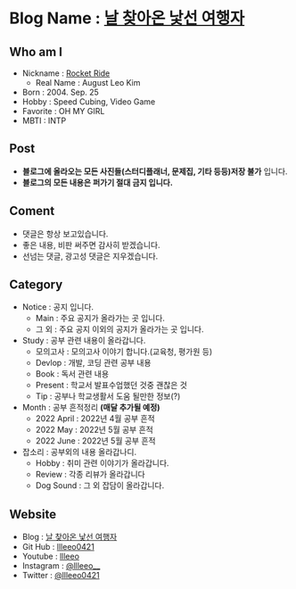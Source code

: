 # **Blog Name : [날 찾아온 낯선 여행자](https://open.spotify.com/track/6NPbKa1j51VMQKss1nELtz)**

## **Who am I**
- Nickname : [Rocket Ride](https://open.spotify.com/track/6rbT6gJufhm9a5xEmMlyc1)
  - Real Name : August Leo Kim  
- Born : 2004. Sep. 25
- Hobby : Speed Cubing, Video Game
- Favorite : OH MY GIRL
- MBTI : INTP

## **Post**
- **블로그에 올라오는 모든 사진들(스터디플래너, 문제집, 기타 등등)저장 불가** 입니다.
- **블로그의 모든 내용은 퍼가기 절대 금지 입니다.**

## **Coment**
- 댓글은 항상 보고있습니다.
- 좋은 내용, 비판 써주면 감사히 받겠습니다. 
- 선넘는 댓글, 광고성 댓글은 지우겠습니다.

## **Category**
- Notice : 공지 입니다.
  - Main : 주요 공지가 올라가는 곳 입니다.
  - 그 외 : 주요 공지 이외의 공지가 올라가는 곳 입니다.
- Study : 공부 관련 내용이 올라갑니다.
  - 모의고사 : 모의고사 이야기 합니다.(교육청, 평가원 등) 
  - Devlop : 개발, 코딩 관련 공부 내용
  - Book : 독서 관련 내용
  - Present : 학교서 발표수업했던 것중 괜찮은 것
  - Tip : 공부나 학교생활서 도움 될만한 정보(?)
- Month : 공부 흔적정리 **(매달 추가될 예정)**
  - 2022 April : 2022년 4월 공부 흔적
  - 2022 May : 2022년 5월 공부 흔적
  - 2022 June : 2022년 5월 공부 흔적
- 잡소리 : 공부외의 내용 올라갑나디.
  - Hobby : 취미 관련 이야기가 올라갑니다.
  - Review : 각종 리뷰가 올라갑니다
  - Dog Sound : 그 외 잡담이 올라갑니다.

## **Website**
- Blog : [날 찾아온 낯선 여행자](https://llleeo0421.tistory.com)
- Git Hub : [llleeo0421](https://github.com/llleeo0421)
- Youtube : [llleeo](https://www.youtube.com/channel/UCoHALWM5iYLzsrytWGbNCxg)
- Instagram : [@llleeo__](https://instagram.com/llleeo__)
- Twitter : [@llleeo0421](https://twitter.com/llleeo0421)
